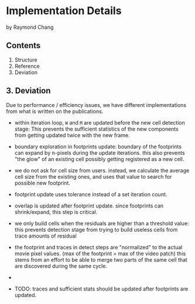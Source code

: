 # Implementation Details

by Raymond Chang

## Contents

1. Structure
2. Reference
3. Deviation

## 3. Deviation

Due to performance / efficiency issues, we have different implementations from what is written on the publications.

* within iteration loop, `W` and `M` are updated before the new cell detection stage: This prevents the sufficient
  statistics of the new components from getting updated twice with the new frame.

* boundary exploration in footprints update: boundary of the footprints can expand by n-pixels during the update
  iterations. this also prevents "the glow" of an existing cell possibly getting registered as a new cell.

* we do not ask for cell size from users. instead, we calculate the average cell size from the existing ones, and
  uses that value to search for possible new footprint.

* footprint update uses tolerance instead of a set iteration count.

* overlap is updated after footprint update. since footprints can shrink/expand, this step is critical.

* we only build cells when the residuals are higher than a threshold value: this prevents detection stage from trying
  to build useless cells from trace amounts of residual

* the footprint and traces in detect steps are "normalized" to the actual movie pixel values. (max of the footprint = max of the video patch)
this stems from an effort to be able to merge two parts of the same cell that are discovered during the same cycle.

* 

* TODO: traces and sufficient stats should be updated after footprints are updated.
